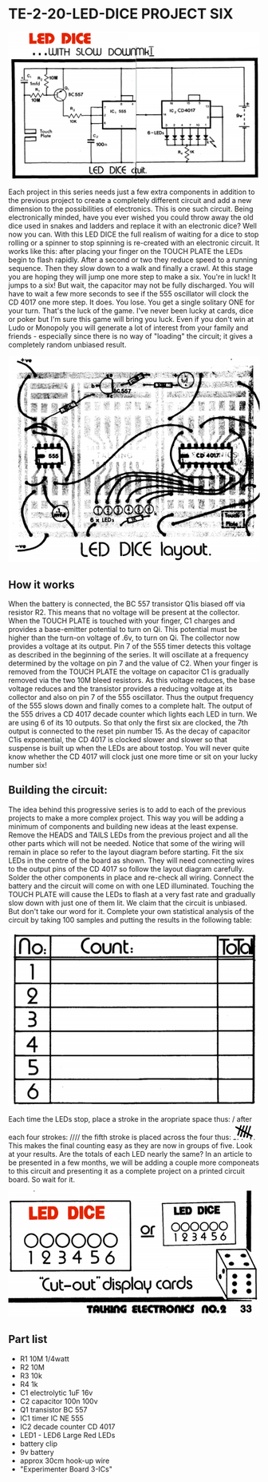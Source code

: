 # TE-2-20-LED-DICE  PROJECT SIX 

![](https://github.com/SteveJustin1963/TE-2-20-LED-DICE/blob/master/cct.png)

Each project in this series needs just a few extra components in addition to the previous project to create a completely different circuit and add a new dimension to the possibilities of electronics. This is one such circuit.  Being electronically minded, have you ever wished you could throw away the old dice used in snakes and ladders and replace it with an electronic dice? Well now you can. With this LED DICE the full realism of waiting for a dice to stop rolling or a spinner to stop spinning is re-created with an electronic circuit. It works like this: after placing your finger on the TOUCH PLATE the LEDs begin to flash rapidly. After a second or two they reduce speed to a running sequence. Then they slow down to a walk and finally a crawl. At this stage you are hoping they will jump one more step to make a six. You're in luck! It jumps to a six! But wait, the capacitor may not be fully discharged. You will have to wait a few more seconds to see if the 555 oscillator will clock the CD 4017 one more step. It does. You lose. You get a single solitary ONE for your turn. That's the luck of the game. I've never been lucky at cards, dice or poker but I'm sure this game will bring you luck. Even if you don't win at Ludo or Monopoly you will generate a lot of interest from your family and friends - especially since there is no way of "loading" the circuit; it gives a completely random unbiased result.  

![](https://github.com/SteveJustin1963/TE-2-20-LED-DICE/blob/master/lay.png)

## How it works
When the battery is connected, the BC 557 transistor Q1is biased off via resistor R2. This means that no voltage will be present at the collector. When the TOUCH PLATE is touched with your finger, C1 charges and provides a base-emitter potential to turn on Qi. This potential must be higher than the turn-on voltage of .6v, to turn on Qi. The collector now provides a voltage at its output. Pin 7 of the 555 timer detects this voltage as described in the beginning of the series. It will oscillate at a frequency determined by the voltage on pin 7 and the value of C2. When your finger is removed from the TOUCH PLATE the voltage on capacitor C1 is gradually removed via the two 10M bleed resistors. As this voltage reduces, the base voltage reduces and the transistor provides a reducing voltage at its collector and also on pin 7 of the 555 oscillator. Thus the output frequency of the 555 slows down and finally comes to a complete halt. The output of the 555 drives a CD 4017 decade counter which lights each LED in turn. We are using 6 of its 10 outputs. So that only the first six are clocked, the 7th output is connected to the reset pin number 15.  As the decay of capacitor C1is exponential, the CD 4017 is clocked slower and slower so that suspense is built up when the LEDs are about tostop. You will never quite know whether the CD 4017 will clock just one more time or sit on your lucky number six!   

## Building the circuit: 
The idea behind this progressive series is to add to each of the previous projects to make a more complex project. This way you will be adding a minimum of components and building new ideas at the least expense. Remove the HEADS and TAILS LEDs from the previous project and all the other parts which will not be needed. Notice that some of the wiring will remain in place so refer to the layout diagram before starting. Fit the six LEDs in the centre of the board as shown. They will need connecting wires to the output pins of the CD 4017 so follow the layout diagram carefully. Solder the other components in place and re-check all wiring. Connect the battery and the circuit will come on with one LED illuminated. Touching the TOUCH PLATE will cause the LEDs to flash at a very fast rate and gradually slow down with just one of them lit. We claim that the circuit is unbiased. But don't take our word for it. Complete your own statistical analysis of the circuit by taking 100 samples and putting the results in the following table:  

![](https://github.com/SteveJustin1963/TE-2-20-LED-DICE/blob/master/tbl.png)

Each time the LEDs stop, place a stroke in the aropriate space thus: / after each four strokes: //// the fifth stroke is placed across the four thus: ![](https://github.com/SteveJustin1963/TE-2-20-LED-DICE/blob/master/5.png) This makes the final counting easy as they are now in groups of five. Look at your results. Are the totals of each LED nearly the same? In an article to be presented in a few months, we will be adding a couple more componeats to this circuit and presenting it as a complete project on a printed circuit board. So wait for it.  

![](https://github.com/SteveJustin1963/TE-2-20-LED-DICE/blob/master/dice.png)

## Part list
* R1 10M 1/4watt
* R2 10M
* R3 10k
* R4 1k
* C1 electrolytic 1uF 16v
* C2 capacitor 100n 100v
* Q1 transistor BC 557
* IC1 timer IC NE 555
* IC2 decade counter CD 4017
* LED1 - LED6 Large Red LEDs
* battery clip
* 9v battery
* approx 30cm hook-up wire
* "Experimenter Board 3-ICs" 

